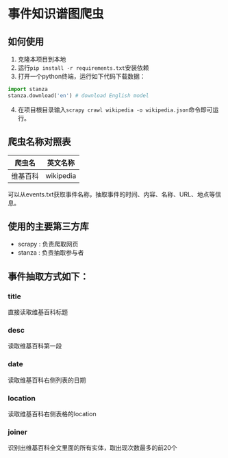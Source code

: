 # 事件知识谱图爬虫

## 如何使用

1. 克隆本项目到本地
2. 运行`pip install -r requirements.txt`安装依赖
3. 打开一个python终端，运行如下代码下载数据：

```python
import stanza
stanza.download('en') # download English model
```


4. 在项目根目录输入`scrapy crawl wikipedia -o wikipedia.json`命令即可运行。


## 爬虫名称对照表

|爬虫名|英文名称|
| -- | -- |
|维基百科|wikipedia|

可以从events.txt获取事件名称，抽取事件的时间、内容、名称、URL、地点等信息。


## 使用的主要第三方库

+ scrapy : 负责爬取网页
+ stanza : 负责抽取参与者

## 事件抽取方式如下：

### title

直接读取维基百科标题

### desc

读取维基百科第一段

### date

读取维基百科右侧列表的日期

### location

读取维基百科右侧表格的location

### joiner

识别出维基百科全文里面的所有实体，取出现次数最多的前20个



